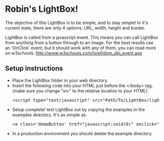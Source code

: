 <h1>Robin&#39;s LightBox!</h1>
<p>The objective of this LightBox is to be simple, and to stay simple! In it's current state, there are only 4 options; URL, width, height and border.</p>
<p>LightBox is called from a javascript event. This means you can call LightBox from anything from a button through to an image. For the best results use an 'OnClick' event, but it should work with any of them, you can read more on w3schools: <a href='http://www.w3schools.com/jsref/dom_obj_event.asp' target='_new'>http://www.w3schools.com/jsref/dom_obj_event.asp</a>
<h2>Setup instructions</h2>
<ul>
<li>Place the LightBox folder in your web directory.</li>
<li>Insert the following code into your HTML just before the &lt;/body&gt; tag. (make sure you change "src" to the relative location to your HTML)<pre>&lt;script type="text/javascript" src="Path/To/LightBox/lightbox.wrapper.js"&gt;&lt;/script&gt;</pre></li>
<li>Setup complete! test LightBox out by copying the examples in the examples directory. It's as simple as:<pre>&lt;a class='demoButton' href="javascript:void(0)" onclick="openwrapper('http://example.com',640,480);"&gt;Open LightBox!&lt;/a&gt;</pre></li>
<li>In a production environment you should delete the example directory.</li>
</ul>
